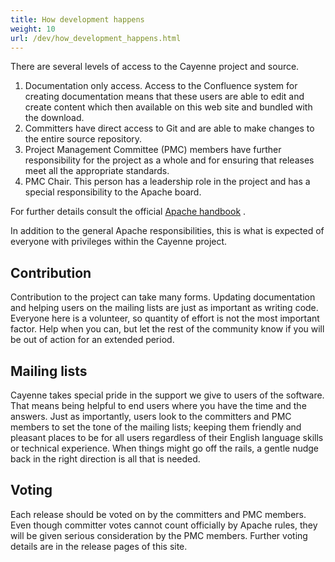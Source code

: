 ```yaml
---
title: How development happens
weight: 10
url: /dev/how_development_happens.html
---
```


There are several levels of access to the Cayenne project and source.

1. Documentation only access. Access to the Confluence system for creating
documentation means that these users are able to edit and create content
which then available on this web site and bundled with the download.
1. Committers have direct access to Git and are able to make changes to the
entire source repository.
1. Project Management Committee (PMC) members have further responsibility
for the project as a whole and for ensuring that releases meet all the
appropriate standards.
1. PMC Chair. This person has a leadership role in the project and has a
special responsibility to the Apache board.

For further details consult the official [Apache handbook](http://www.apache.org/foundation/how-it-works.html#roles)
.

In addition to the general Apache responsibilities, this is what is
expected of everyone with privileges within the Cayenne project.

## Contribution
Contribution to the project can take many forms. Updating documentation and
helping users on the mailing lists are just as important as writing code.
Everyone here is a volunteer, so quantity of effort is not the most
important factor. Help when you can, but let the rest of the community know
if you will be out of action for an extended period.

## Mailing lists
Cayenne takes special pride in the support we give to users of the
software. That means being helpful to end users where you have the time and
the answers. Just as importantly, users look to the committers and PMC
members to set the tone of the mailing lists; keeping them friendly and
pleasant places to be for all users regardless of their English language
skills or technical experience. When things might go off the rails, a
gentle nudge back in the right direction is all that is needed.

## Voting
Each release should be voted on by the committers and PMC members. Even
though committer votes cannot count officially by Apache rules, they will
be given serious consideration by the PMC members. Further voting details
are in the release pages of this site.
